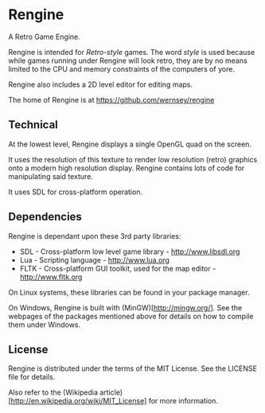 Rengine
=======

A Retro Game Engine.

Rengine is intended for _Retro-style_ games. The word _style_ is used
because while games running under Rengine will look retro, they are by
no means limited to the CPU and memory constraints of the computers of
yore.

Rengine also includes a 2D level editor for editing maps.

The home of Rengine is at https://github.com/wernsey/rengine

Technical
---------

At the lowest level, Rengine displays a single OpenGL quad on the screen.

It uses the resolution of this texture to render low resolution (retro) 
graphics onto a modern high resolution display. Rengine contains lots of 
code for manipulating said texture. 

It uses SDL for cross-platform operation.

Dependencies
------------

Rengine is dependant upon these 3rd party libraries:
* SDL - Cross-platform low level game library - http://www.libsdl.org
* Lua - Scripting language - http://www.lua.org
* FLTK - Cross-platform GUI toolkit, used for the map editor - http://www.fltk.org

On Linux systems, these libraries can be found in your package manager.

On Windows, Rengine is built with (MinGW)[http://mingw.org/]. See the
webpages of the packages mentioned above for details on how to compile
them under Windows.

License
-------

Rengine is distributed under the terms of the MIT License. See the LICENSE 
file for details.

Also refer to the (Wikipedia article)[http://en.wikipedia.org/wiki/MIT_License]
for more information.
